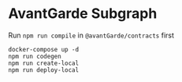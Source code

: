 # AvantGarde Subgraph

Run `npm run compile` in `@avantGarde/contracts` first

```shell
docker-compose up -d
npm run codegen
npm run create-local
npm run deploy-local
```
